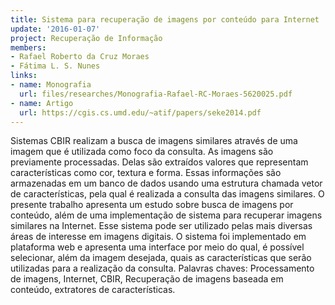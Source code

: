 ```yaml
---
title: Sistema para recuperação de imagens por conteúdo para Internet
update: '2016-01-07'
project: Recuperação de Informação
members:
- Rafael Roberto da Cruz Moraes
- Fátima L. S. Nunes
links:
- name: Monografia
  url: files/researches/Monografia-Rafael-RC-Moraes-5620025.pdf
- name: Artigo
  url: https://cgis.cs.umd.edu/~atif/papers/seke2014.pdf
---
```


Sistemas CBIR realizam a busca de imagens similares através de uma imagem que é utilizada como foco da consulta. As imagens são previamente processadas. Delas são extraídos valores que representam características como cor, textura e forma. Essas informações são armazenadas em um banco de dados usando uma estrutura chamada vetor de características, pela qual é realizada a consulta das imagens similares. O presente trabalho apresenta um estudo sobre busca de imagens por conteúdo, além de uma implementação de sistema para recuperar imagens similares na Internet. Esse sistema pode ser utilizado pelas mais diversas áreas de interesse em imagens digitais. O sistema foi implementado em plataforma web e apresenta uma interface por meio do qual, é possível selecionar, além da imagem desejada, quais as características que serão utilizadas para a realização da consulta. Palavras chaves: Processamento de imagens, Internet, CBIR, Recuperação de imagens baseada em conteúdo, extratores de características.
